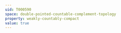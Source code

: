 ```yaml
---
uid: T000590
space: double-pointed-countable-complement-topology
property: weakly-countably-compact
value: true
---
```

